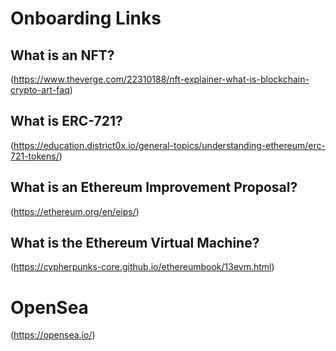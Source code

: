 # Onboarding Links

## What is an NFT?

(https://www.theverge.com/22310188/nft-explainer-what-is-blockchain-crypto-art-faq)

## What is ERC-721?

(https://education.district0x.io/general-topics/understanding-ethereum/erc-721-tokens/)

## What is an Ethereum Improvement Proposal?

(https://ethereum.org/en/eips/)

## What is the Ethereum Virtual Machine? 

(https://cypherpunks-core.github.io/ethereumbook/13evm.html)

# OpenSea

(https://opensea.io/)

